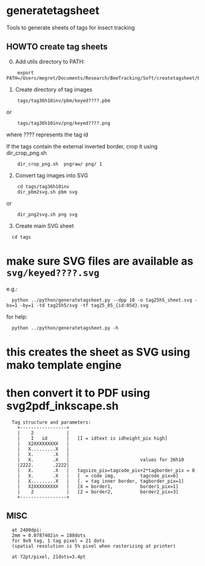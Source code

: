 # generatetagsheet
Tools to generate sheets of tags for insect tracking

## HOWTO create tag sheets

0. Add utils directory to PATH:

```
    export PATH=/Users/megret/Documents/Research/BeeTracking/Soft/createtagsheet/bash:$PATH
```

1. Create directory of tag images

```
    tags/tag36h10inv/pbm/keyed????.pbm
```
  or
```
    tags/tag36h10inv/png/keyed????.png
```

  where ???? represents the tag id

  If the tags contain the external inverted border, crop it using dir_crop_png.sh

```
    dir_crop_png.sh  pngraw/ png/ 1
```

2. Convert tag images into SVG

```
    cd tags/tag36h10inv
    dir_pbm2svg.sh pbm svg
```
  or
```
    dir_png2svg.sh png svg
```


3. Create main SVG sheet

```
  cd tags
```
  # make sure SVG files are available as `svg/keyed????.svg`

  e.g.:
```
  python ../python/generatetagsheet.py --dpp 10 -o tag25h5_sheet.svg -bx=1 -by=1 -td tag25h5/svg -tf tag25_05_{id:05d}.svg
```

  for help:
```
  python ../python/generatetagsheet.py -h
```
  # this creates the sheet as SVG using mako template engine
  # then convert it to PDF using svg2pdf_inkscape.sh

      Tag structure and parameters:
        +-----------------+
        |    2            |
        |    I   id       |   [I = idtext is idheight_pix high]
        |   X2XXXXXXXXX   |   
        |   X.........X   |   
        |   X.       .X   |   
        |   X.       .X   |                          values for 36h10
        |2222.       .2222|    
        |   X.       .X   |   tagsize_pix=tagcode_pix+2*tagborder_pix = 8                      
        |   X.       .X   |   [  = code img,         tagcode_pix=6]
        |   X.........X   |   [. = tag inner border, tagborder_pix=1]
        |   X2XXXXXXXXX   |   [X = border1,          border1_pix=1]
        |    2            |   [2 = border2,          border2_pix=3]
        +-----------------+

## MISC

      at 2400dpi:
      2mm = 0.0787402in = 188dots
      for 9x9 tag, 1 tag pixel = 21 dots  
      (spatial resolution is 5% pixel when rasterizing at printer)

      at 72pt/pixel, 21dots=3.4pt


